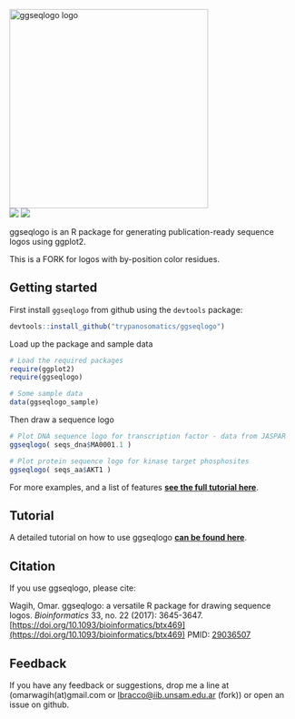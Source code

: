 <img src="https://cdn.rawgit.com/omarwagih/ggseqlogo/4938177a/inst/images/logo.svg" alt="ggseqlogo logo" width="350px"><br>
[![](http://cranlogs.r-pkg.org/badges/ggseqlogo)](http://cran.rstudio.com/web/packages/ggseqlogo/index.html)
[![](https://www.r-pkg.org/badges/version/ggseqlogo)](http://cran.rstudio.com/web/packages/ggseqlogo/index.html)
	

ggseqlogo is an R package for generating publication-ready sequence logos using ggplot2. 

This is a FORK for logos with by-position color residues.

## Getting started
First install `ggseqlogo` from github using the `devtools` package:

```r
devtools::install_github("trypanosomatics/ggseqlogo")
```

Load up the package and sample data

```r
# Load the required packages
require(ggplot2)
require(ggseqlogo)

# Some sample data
data(ggseqlogo_sample)

```

Then draw a sequence logo

```r
# Plot DNA sequence logo for transcription factor - data from JASPAR
ggseqlogo( seqs_dna$MA0001.1 )

# Plot protein sequence logo for kinase target phosphosites
ggseqlogo( seqs_aa$AKT1 )
```

For more examples, and a list of features **[see the full tutorial here](http://omarwagih.github.io/ggseqlogo/)**.


## Tutorial
A detailed tutorial on how to use ggseqlogo **[can be found here](http://omarwagih.github.io/ggseqlogo/)**.

## Citation
If you use ggseqlogo, please cite:

Wagih, Omar. ggseqlogo: a versatile R package for drawing sequence logos. _Bioinformatics_ 33, no. 22 (2017): 3645-3647.
[https://doi.org/10.1093/bioinformatics/btx469](https://doi.org/10.1093/bioinformatics/btx469) PMID: [29036507](https://www.ncbi.nlm.nih.gov/pubmed/29036507)

## Feedback
If you have any feedback or suggestions, drop me a line at (omarwagih(at)gmail.com or lbracco@iib.unsam.edu.ar (fork)) or open an issue on github.
